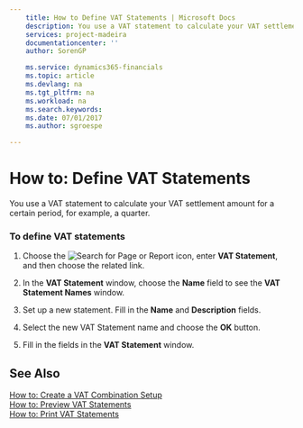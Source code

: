 ```yaml
---
    title: How to Define VAT Statements | Microsoft Docs
    description: You use a VAT statement to calculate your VAT settlement amount for a certain period, for example, a quarter.
    services: project-madeira
    documentationcenter: ''
    author: SorenGP

    ms.service: dynamics365-financials
    ms.topic: article
    ms.devlang: na
    ms.tgt_pltfrm: na
    ms.workload: na
    ms.search.keywords:
    ms.date: 07/01/2017
    ms.author: sgroespe

---
```

# How to: Define VAT Statements
You use a VAT statement to calculate your VAT settlement amount for a certain period, for example, a quarter.  
  
### To define VAT statements  
  
1.  Choose the ![Search for Page or Report](media/ui-search/search_small.png "Search for Page or Report icon") icon, enter **VAT Statement**, and then choose the related link.  
  
2.  In the **VAT Statement** window, choose the **Name** field to see the **VAT Statement Names** window.  
  
3.  Set up a new statement. Fill in the **Name** and **Description** fields.  
  
4.  Select the new VAT Statement name and choose the **OK** button.  
  
5.  Fill in the fields in the **VAT Statement** window.   
  
## See Also  
 [How to: Create a VAT Combination Setup](../how-to-create-a-vat-combination-setup.md)   
 [How to: Preview VAT Statements](../how-to-preview-vat-statements.md)   
 [How to: Print VAT Statements](../how-to-print-vat-statements.md)